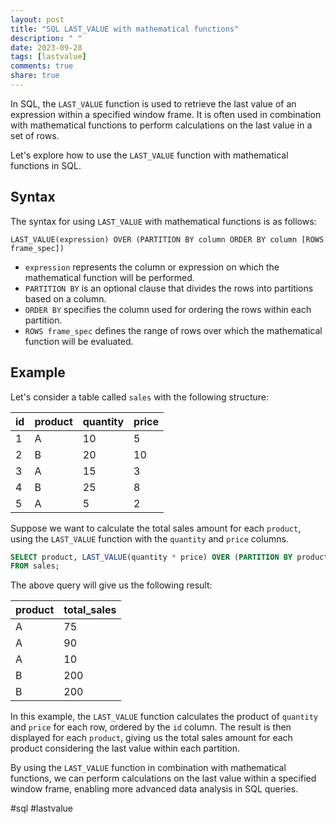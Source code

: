 ```yaml
---
layout: post
title: "SQL LAST_VALUE with mathematical functions"
description: " "
date: 2023-09-28
tags: [lastvalue]
comments: true
share: true
---
```


In SQL, the `LAST_VALUE` function is used to retrieve the last value of an expression within a specified window frame. It is often used in combination with mathematical functions to perform calculations on the last value in a set of rows.

Let's explore how to use the `LAST_VALUE` function with mathematical functions in SQL.

## Syntax

The syntax for using `LAST_VALUE` with mathematical functions is as follows:

```
LAST_VALUE(expression) OVER (PARTITION BY column ORDER BY column [ROWS frame_spec])
```

- `expression` represents the column or expression on which the mathematical function will be performed.
- `PARTITION BY` is an optional clause that divides the rows into partitions based on a column.
- `ORDER BY` specifies the column used for ordering the rows within each partition.
- `ROWS frame_spec` defines the range of rows over which the mathematical function will be evaluated.

## Example

Let's consider a table called `sales` with the following structure:

| id | product | quantity | price |
|----|---------|----------|-------|
| 1  | A       | 10       | 5     |
| 2  | B       | 20       | 10    |
| 3  | A       | 15       | 3     |
| 4  | B       | 25       | 8     |
| 5  | A       | 5        | 2     |

Suppose we want to calculate the total sales amount for each `product`, using the `LAST_VALUE` function with the `quantity` and `price` columns.

```sql
SELECT product, LAST_VALUE(quantity * price) OVER (PARTITION BY product ORDER BY id) AS total_sales
FROM sales;
```

The above query will give us the following result:

| product | total_sales |
|---------|-------------|
| A       | 75          |
| A       | 90          |
| A       | 10          |
| B       | 200         |
| B       | 200         |

In this example, the `LAST_VALUE` function calculates the product of `quantity` and `price` for each row, ordered by the `id` column. The result is then displayed for each `product`, giving us the total sales amount for each product considering the last value within each partition.

By using the `LAST_VALUE` function in combination with mathematical functions, we can perform calculations on the last value within a specified window frame, enabling more advanced data analysis in SQL queries.

#sql #lastvalue